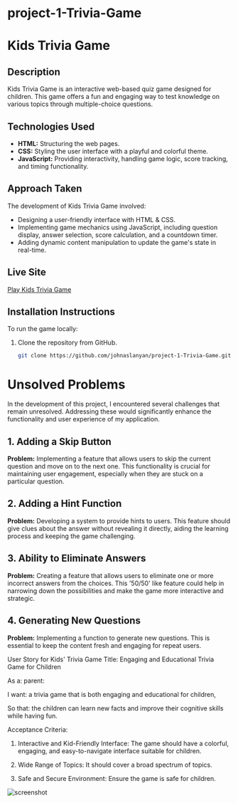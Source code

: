 # project-1-Trivia-Game
# Kids Trivia Game

## Description
Kids Trivia Game is an interactive web-based quiz game designed for children. This game offers a fun and engaging way to test knowledge on various topics through multiple-choice questions.

## Technologies Used
- **HTML:** Structuring the web pages.
- **CSS:** Styling the user interface with a playful and colorful theme.
- **JavaScript:** Providing interactivity, handling game logic, score tracking, and timing functionality.

## Approach Taken
The development of Kids Trivia Game involved:
- Designing a user-friendly interface with HTML & CSS.
- Implementing game mechanics using JavaScript, including question display, answer selection, score calculation, and a countdown timer.
- Adding dynamic content manipulation to update the game's state in real-time.

## Live Site
[Play Kids Trivia Game](https://johnaslanyan.github.io/project-1-Trivia-Game/)

## Installation Instructions
To run the game locally:
1. Clone the repository from GitHub.
   ```bash
   git clone https://github.com/johnaslanyan/project-1-Trivia-Game.git

# Unsolved Problems

In the development of this project, I encountered several challenges that remain unresolved. Addressing these would significantly enhance the functionality and user experience of my application. 
## 1. Adding a Skip Button
**Problem:** Implementing a feature that allows users to skip the current question and move on to the next one. This functionality is crucial for maintaining user engagement, especially when they are stuck on a particular question.

## 2. Adding a Hint Function
**Problem:** Developing a system to provide hints to users. This feature should give clues about the answer without revealing it directly, aiding the learning process and keeping the game challenging. 

## 3. Ability to Eliminate Answers
**Problem:** Creating a feature that allows users to eliminate one or more incorrect answers from the choices. This '50/50' like feature could help in narrowing down the possibilities and make the game more interactive and strategic.

## 4. Generating New Questions
**Problem:** Implementing a function to generate new questions. This is essential to keep the content fresh and engaging for repeat users.

User Story for Kids' Trivia Game
Title: Engaging and Educational Trivia Game for Children

As a: parent:

I want: a trivia game that is both engaging and educational for children,

So that: the children can learn new facts and improve their cognitive skills while having fun.

Acceptance Criteria:
1. Interactive and Kid-Friendly Interface: The game should have a colorful, engaging, and easy-to-navigate interface suitable for children.

2. Wide Range of Topics: It should cover a broad spectrum of topics.

3. Safe and Secure Environment: Ensure the game is safe for children.

![screenshot](/Users/Aslanyan/sei/projects/Triviagamescreenshot.jpg)
